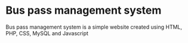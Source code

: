 # Bus pass management system
 Bus pass management system is a simple website  created using HTML, PHP, CSS, MySQL and Javascript
